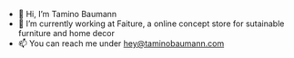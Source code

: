 - 👋 Hi, I’m Tamino Baumann
- 🌱 I’m currently working at Faiture, a online concept store for sutainable furniture and home decor
- 📫 You can reach me under hey@taminobaumann.com
